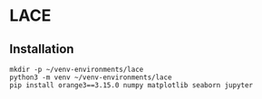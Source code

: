 # LACE

## Installation

```
mkdir -p ~/venv-environments/lace
python3 -m venv ~/venv-environments/lace
pip install orange3==3.15.0 numpy matplotlib seaborn jupyter
```
